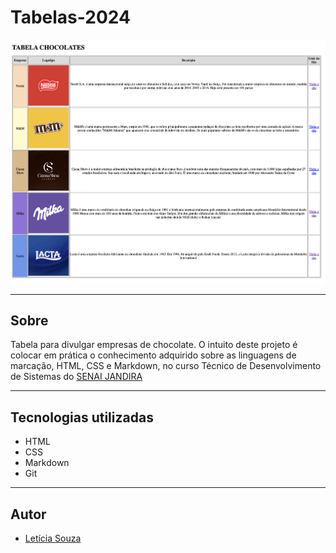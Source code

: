 # Tabelas-2024

![](./screenshot/preview.png)

---
## Sobre
Tabela para divulgar empresas de chocolate. O intuito deste projeto é colocar em prática o conhecimento adquirido sobre as linguagens de marcação, HTML, CSS e Markdown, no curso Técnico de Desenvolvimento de Sistemas do [SENAI JANDIRA](https://sp.senai.br/unidade/jandira/)

---
## Tecnologias utilizadas
- HTML
- CSS
- Markdown
- Git

---
## Autor
- [Letícia Souza](https://www.linkedin.com/in/leticia-souza-almeida-84712a2b5/)
